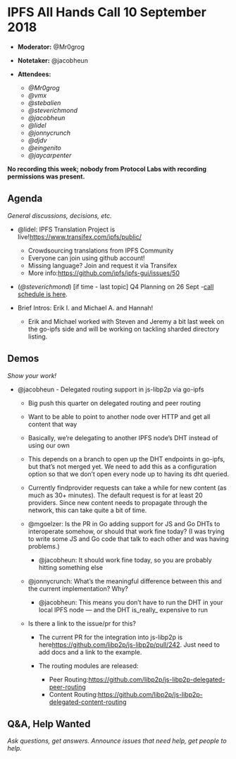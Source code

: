 # IPFS All Hands Call 10 September 2018

-   **Moderator:** @Mr0grog
-   **Notetaker:** @jacobheun
-   **Attendees:**

    -   _@Mr0grog_
    -   _@vmx_
    -   _@stebalien_
    -   _@steverichmond_
    -   _@jacobheun_
    -   _@lidel_
    -   _@jonnycrunch_
    -   _@djdv_
    -   _@eingenito_
    -   _@jaycarpenter_

  


**No recording this week; nobody from Protocol Labs with recording permissions was present.**

## Agenda

_General discussions, decisions, etc._

-   @lidel: IPFS Translation Project is live!<https://www.transifex.com/ipfs/public/> 

    -   Crowdsourcing translations from IPFS Community
    -   Everyone can join using github account!
    -   Missing language? Join and request it via Transifex
    -   More info:<https://github.com/ipfs/ipfs-gui/issues/50> 

-   (_@steverichmond_) \[if time - last topic] Q4 Planning on 26 Sept -[call schedule is here](https://docs.google.com/spreadsheets/d/12XAFO6xjSwTanfYvZCKKBdwrxpNwRjBdDLIMWBKfgvU/edit#gid=0).
-   Brief Intros: Erik I. and Michael A. and Hannah!

    -   Erik and Michael worked with Steven and Jeremy a bit last week on the go-ipfs side and will be working on tackling sharded directory listing.

## Demos

_Show your work!_

-   @jacobheun - Delegated routing support in js-libp2p via go-ipfs

    -   Big push this quarter on delegated routing and peer routing
    -   Want to be able to point to another node over HTTP and get all content that way
    -   Basically, we’re delegating to another IPFS node’s DHT instead of using our own
    -   This depends on a branch to open up the DHT endpoints in go-ipfs, but that’s not merged yet. We need to add this as a configuration option so that we don’t open every node up to having its dht queried.
    -   Currently findprovider requests can take a while for new content (as much as 30+ minutes). The default request is for at least 20 providers. Since new content needs to propagate through the network, this can take quite a bit of time.
    -   @mgoelzer: Is the PR in Go adding support for JS and Go DHTs to interoperate somehow, or should that work fine today? (I was trying to write some JS and Go code that talk to each other and was having problems.)

        -   @jacobheun: It should work fine today, so you are probably hitting something else

    -   @jonnycrunch: What’s the meaningful difference between this and the current implementation? Why?

        -   @jacobheun: This means you don’t have to run the DHT in your local IPFS node — and the DHT is_really_ expensive to run

    -   Is there a link to the issue/pr for this?

        -   The current PR for the integration into js-libp2p is here<https://github.com/libp2p/js-libp2p/pull/242>. Just need to add docs and a link to the example.
        -   The routing modules are released:

            -   Peer Routing:<https://github.com/libp2p/js-libp2p-delegated-peer-routing>
            -   Content Routing:<https://github.com/libp2p/js-libp2p-delegated-content-routing>

  


## Q&A, Help Wanted

_Ask questions, get answers. Announce issues that need help, get people to help._
